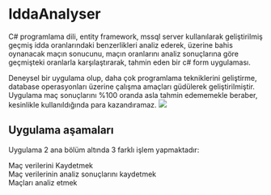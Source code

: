 # IddaAnalyser
C# programlama dili, entity framework, mssql server kullanılarak geliştirilmiş geçmiş idda oranlarındaki benzerlikleri analiz ederek, 
üzerine bahis oynanacak maçın sonucunu, maçın oranlarını analiz sonuçlarına göre geçmişteki oranlarla karşılaştırarak, tahmin eden bir c# form uygulaması.

Deneysel bir uygulama olup, daha çok programlama tekniklerini geliştirme, database operasyonları üzerine çalışma amaçları güdülerek geliştirilmiştir. Uygulama maç sonuçlarını 
%100 oranda asla tahmin edememekle beraber, kesinlikle kullanıldığında para kazandıramaz.
<img src="https://raw.githubusercontent.com/ksavas/IddaAnalyser/master/SS/p3.png">
## Uygulama aşamaları
Uygulama 2 ana bölüm altında 3 farklı işlem yapmaktadır:

Maç verilerini Kaydetmek<br>
Maç verilerinin analiz sonuçlarını kaydetmek<br>
Maçları analiz etmek

